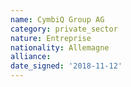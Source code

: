 ```yaml
---
name: CymbiQ Group AG
category: private_sector
nature: Entreprise
nationality: Allemagne
alliance: 
date_signed: '2018-11-12'
---
```

    